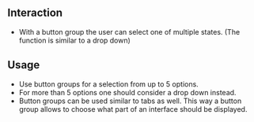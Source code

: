 ## Interaction
* With a button group the user can select one of multiple states. (The function is similar to a drop down)

## Usage

* Use button groups for a selection from up to 5 options.
* For more than 5 options one should consider a drop down instead. 
* Button groups can be used similar to tabs as well. This way a button group allows to choose what part of an interface should be displayed.